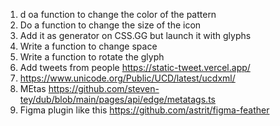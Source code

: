 1. d oa function to change the color of the pattern
2. Do a function to change the size of the icon
3. Add it as generator on CSS.GG but launch it with glyphs
4. Write a function to change space
5. Write a function to rotate the glyph
6. Add tweets from people https://static-tweet.vercel.app/
7. https://www.unicode.org/Public/UCD/latest/ucdxml/
8. MEtas https://github.com/steven-tey/dub/blob/main/pages/api/edge/metatags.ts
9. Figma plugin like this https://github.com/astrit/figma-feather
